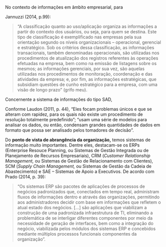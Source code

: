 

No contexto de informações em âmbito empresarial, para 

Jannuzzi (2014, p.99):

> “A classificação quanto ao uso/aplicação organiza as informações a partir do contexto dos usuários, ou seja, para quem se destina. Este tipo de classificação é exemplificado nas empresas pela sua orientação segundo os níveis organizacionais – operacional, gerencial e estratégico. Sob os critérios dessa classificação, as informações transacionais, também denominadas operacionais, são utilizadas nos procedimentos de atualização dos registros referentes às operações efetuadas na empresa, bem como na emissão de listagens sobre os mesmos; as informações gerenciais, por sua vez, são aquelas utilizadas nos procedimentos de monitoração, coordenação e das atividades da empresa; e, por fim, as informações estratégicas, que subsidiam questões de cunho estratégico para a empresa, com uma visão de longo prazo” (grifo meu).






Concernente a sistema de informações do tipo SAD,

Conforme Laudon (2011, p. 44), “Eles focam problemas únicos e que se alteram com rapidez, para os quais não existe um procedimento de resolução totalmente predefinido”; “usam uma série de modelos para analisar os dados, ou então, condensam grandes quantidades de dados em formato que possa ser analisado pelos tomadores de decisão”.






Do **ponto de vista de abrangência da organização,** temos sistemas de informação muito importantes. Dentre eles, destacam-se os ERPs (Enterprise Resouce Planning, ou Sistemas de Gestão Integrada ou de Planejamento de Recursos Empresariais), CRM (_Customer Relationship Management,_ ou Sistemas de Gestão de Relacionamento com Clientes), SCM (_Supply Chain Management,_ ou Sistemas de Gestão da Cadeia de Abastecimento) e SAE – Sistemas de Apoio a Executivos. De acordo com Prado (2014, p. 39):

> “Os sistemas ERP são pacotes de aplicações de processos de negócios padronizados que, conectados em tempo real, administram fluxos de informações dentro e através das organizações, permitindo aos administradores decidir com base em informações que refletem o atual estado dos negócios. […] são aplicações que viabilizam a construção de uma padronizada infraestrutura de TI, eliminando a problemática de se interligar diferentes componentes por meio da necessidade de geração de interfaces, bem como a integração do negócio, viabilizada pelos módulos dos sistemas ERP e concebidos mediante múltiplos processos funcionais componentes da organização”.




